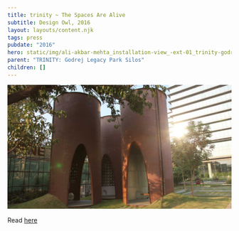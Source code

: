 ```yaml
---
title: trinity ~ The Spaces Are Alive
subtitle: Design Owl, 2016
layout: layouts/content.njk
tags: press
pubdate: "2016"
hero: static/img/ali-akbar-mehta_installation-view_-ext-01_trinity-godrej_2015.jpg
parent: "TRINITY: Godrej Legacy Park Silos"
children: []
---
```

![](/static/img/designowl_silo.jpg)

Read [here](https://www.designowl.com/designquest/godrej-legacy-park/)
